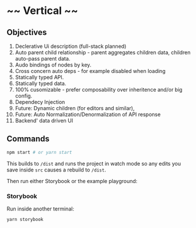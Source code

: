 # ~~ Vertical ~~

## Objectives

1. Declerative Ui description (full-stack planned)
2. Auto parent child relationship - parent aggregates children data, children auto-pass parent data.
3. Audo bindings of nodes by key.
4. Cross concern auto deps - for example disabled when loading
5. Statically typed API.
6. Statically typed data.
7. 100% cusomizable - prefer composability over inheritence and/or big config.
8. Dependecy Injection
9. Future: Dynamic children (for editors and similar), 
10. Future: Auto Normalization/Denormalization of API response
11. Backend' data driven UI

## Commands

```bash
npm start # or yarn start
```

This builds to `/dist` and runs the project in watch mode so any edits you save inside `src` causes a rebuild to `/dist`.

Then run either Storybook or the example playground:

### Storybook

Run inside another terminal:

```bash
yarn storybook
```
